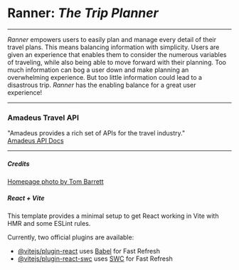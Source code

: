 # Ranner: *The Trip Planner*

 ----

*Ranner* empowers users to easily plan and manage every detail of their travel plans. This means balancing information with simplicity. Users are given an experience that enables them to consider the numerous variables of traveling, while also being able to move forward with their planning. Too much information can bog a user down and make planning an overwhelming experience. But too little information could lead to a disastrous trip. *Ranner* has the enabling balance for a great user experience! 

---

### Amadeus Travel API

"Amadeus provides a rich set of APIs for the travel industry."   
[Amadeus API Docs](https://developers.amadeus.com/self-service/apis-docs)

---

##### Credits

[Homepage photo by Tom Barrett](https://unsplash.com/photos/airplane-on-sky-during-golden-hour-M0AWNxnLaMw?utm_content=creditShareLink&utm_medium=referral&utm_source=unsplash)

##### React + Vite

This template provides a minimal setup to get React working in Vite with HMR and some ESLint rules.

Currently, two official plugins are available:

- [@vitejs/plugin-react](https://github.com/vitejs/vite-plugin-react/blob/main/packages/plugin-react/README.md) uses [Babel](https://babeljs.io/) for Fast Refresh
- [@vitejs/plugin-react-swc](https://github.com/vitejs/vite-plugin-react-swc) uses [SWC](https://swc.rs/) for Fast Refresh
